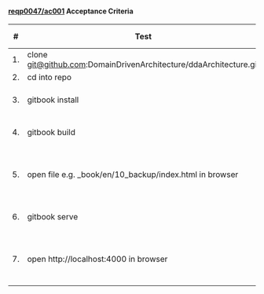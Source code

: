 #### [reqp0047/ac001](https://github.com/DomainDrivenArchitecture/ddaRequirement/blob/master/en/quality/req0047/ac001.md) Acceptance Criteria

|#		|Test										|Expected Result|Result	|
| -- 	| ------------------ 						| --- 			| --- 	|
|1.		|clone git@github.com:DomainDrivenArchitecture/ddaArchitecture.git||
|2.|cd into repo|
|3.|gitbook install|Done, without error|
|4.|gitbook build|Done, without error|
|5.|open file e.g. _book/en/10_backup/index.html in browser|Chapters can be expanded & collapsed|
|6.| gitbook serve|Done, without error|
|7.|open http://localhost:4000 in browser|Chapters can be expanded & collapsed|